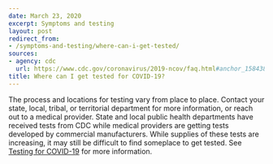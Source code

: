 ```yaml
---
date: March 23, 2020
excerpt: Symptoms and testing
layout: post
redirect_from:
- /symptoms-and-testing/where-can-i-get-tested/
sources:
- agency: cdc
  url: https://www.cdc.gov/coronavirus/2019-ncov/faq.html#anchor_1584389201096
title: Where can I get tested for COVID-19?
---
```


The process and locations for testing vary from place to place. Contact your state, local, tribal, or territorial department for more information, or reach out to a medical provider. State and local public health departments have received tests from CDC while medical providers are getting tests developed by commercial manufacturers. While supplies of these tests are increasing, it may still be difficult to find someplace to get tested. See [Testing for COVID-19](https://www.cdc.gov/coronavirus/2019-ncov/symptoms-testing/testing.html) for more information.